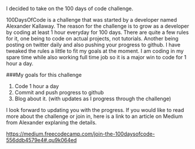 I decided to take on the 100 days of code challenge.  

100DaysOfCode is a challenge that was started by a developer named Alexander Kallaway.  The reason for the challenge is to grow as a developer by coding at least 1 hour everyday for 100 days.  There are quite a few rules for it, one being to code on actual projects, not tutorials.  Another being posting on twitter daily and also pushing your progress to github.  I have tweaked the rules a little to fit my goals at the moment.  I am coding in my spare time while also working full time job so it is a major win to code for 1 hour a day.  

###My goals for this challenge

1. Code 1 hour a day
2. Commit and push progress to github
3. Blog about it. (with updates as I progress through the challenge)

I look forward to updating you with the progress.  If you would like to read more about the challenge or join in, here is a link to an article on Medium from Alexander explaning the details.

https://medium.freecodecamp.com/join-the-100daysofcode-556ddb4579e4#.qu9k064ed
